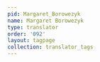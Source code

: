 ```yaml
---
pid: Margaret_Borowezyk
name: Margaret Borowezyk
type: translator
order: '092'
layout: tagpage
collection: translator_tags
---
```

